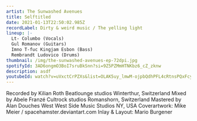 ```yaml
---
artist: The Sunwashed Avenues
title: Selftitled
date: 2021-01-13T22:50:02.985Z
recordLabel: Dirty & weird music / The yelling light
lineup: |-
  Lt- Columbo (Vocals)
  Gul Romanov (Guitars)
  Imno T-fuc Kingjam Esbon (Bass)
  Rembrandt Ludovico (Drums)
thumbnail: /img/the-sunwashed-avenues-ep-72dpi.jpg
spotifyId: 3AD6ongmO3BoI7sruBkSnn?si=9Z5PZMmHTNKbz6_cZ_zknw
description: asdf
youtubeId: watch?v=uVxctCrPZXs&list=OLAK5uy_lmwM-ojpbQdhPFL4cRtnsPQxFcyV5KI9U
---
```

Recorded by Kilian Roth Beatlounge studios Winterthur, Switzerland
Mixed by Abele Franzé Cultrock studios Romanshorn, Switzerland
Mastered by Alan Douches West West Side Music Studios NY, USA
Coverartwork: Mike Meier / spacehamster.deviantart.com
Inlay & Layout: Mario Burgener
